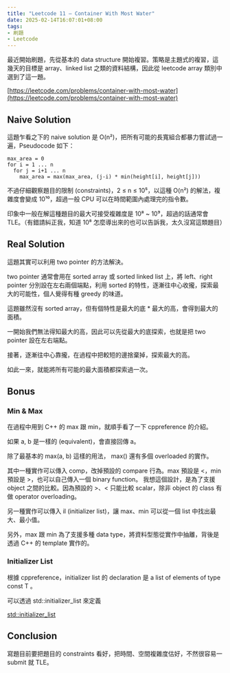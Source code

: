 ```yaml
---
title: "Leetcode 11 — Container With Most Water"
date: 2025-02-14T16:07:01+08:00
tags:
- 刷題
- Leetcode
---
```


最近開始刷題，先從基本的 data structure 開始複習。策略是主題式的複習，這幾天的目標是 array、linked list 之類的資料結構，因此從 leetcode array 類別中選到了這一題。

[https://leetcode.com/problems/container-with-most-water](https://leetcode.com/problems/container-with-most-water)

## Naive Solution

這題乍看之下的 naive solution 是 O(n²)，把所有可能的長寬組合都暴力嘗試過一遍，Pseudocode 如下：

```=C++
max_area = 0
for i = 1 ... n
  for j = i+1 ... n
    max_area = max(max_area, (j-i) * min(height[i], height[j]))
```

不過仔細觀察題目的限制 (constraints)，2 ≤ n ≤ 10⁵，以這種 O(n²) 的解法，複雜度會變成 10¹⁰，超過一般 CPU 可以在時間範圍內處理完的指令數。

印象中一般在解這種題目的最大可接受複雜度是 10⁸ ~ 10⁹，超過的話通常會 TLE。（有錯請糾正我，知道 10⁸ 怎麼導出來的也可以告訴我，太久沒寫這類題目）

## Real Solution

這題其實可以利用 two pointer 的方法解決。

two pointer 通常會用在 sorted array 或 sorted linked list 上，將 left、right pointer 分別設在左右兩個端點，利用 sorted 的特性，逐漸往中心收攏，探索最大的可能性，個人覺得有種 greedy 的味道。

這題雖然沒有 sorted array，但有個特性是最大的底 * 最大的高，會得到最大的面積。

一開始我們無法得知最大的高，因此可以先從最大的底探索，也就是把 two pointer 設在左右端點。

接著，逐漸往中心靠攏，在過程中把較短的邊捨棄掉，探索最大的高。

如此一來，就能將所有可能的最大面積都探索過一次。

## Bonus

### Min & Max

在過程中用到 C++ 的 max 跟 min，就順手看了一下 cppreference 的介紹。

如果 a, b 是一樣的 (equivalent)，會直接回傳 a。

除了最基本的 max(a, b) 這樣的用法， max() 還有多個 overloaded 的實作。

其中一種實作可以傳入 comp，改掉預設的 compare 行為。max 預設是 <，min 預設是 >，也可以自己傳入一個 binary function。
我想這個設計，是為了支援 object 之間的比較。因為預設的 >、< 只能比較 scalar，除非 object 的 class 有做 operator overloading。

另一種實作可以傳入 il (initializer list)，讓 max、min 可以從一個 list 中找出最大、最小值。

另外，max 跟 min 為了支援多種 data type，將資料型態從實作中抽離，背後是透過 C++ 的 template 實作的。

### Initializer List

根據 cppreference，initializer list 的 declaration 是 a list of elements of type const T 。

可以透過 std::initializer_list 來定義

[std::initializer_list](https://cplusplus.com/reference/initializer_list/initializer_list/?source=post_page-----7ac4d9203d44---------------------------------------)

## Conclusion

寫題目前要把題目的 constraints 看好，把時間、空間複雜度估好，不然很容易一 submit 就 TLE。